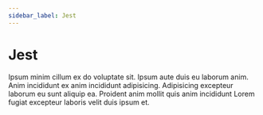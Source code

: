 ```yaml
---
sidebar_label: Jest
---
```


# Jest

Ipsum minim cillum ex do voluptate sit. Ipsum aute duis eu laborum anim. Anim incididunt ex anim incididunt adipisicing. Adipisicing excepteur laborum eu sunt aliquip ea. Proident anim mollit quis anim incididunt Lorem fugiat excepteur laboris velit duis ipsum et.

